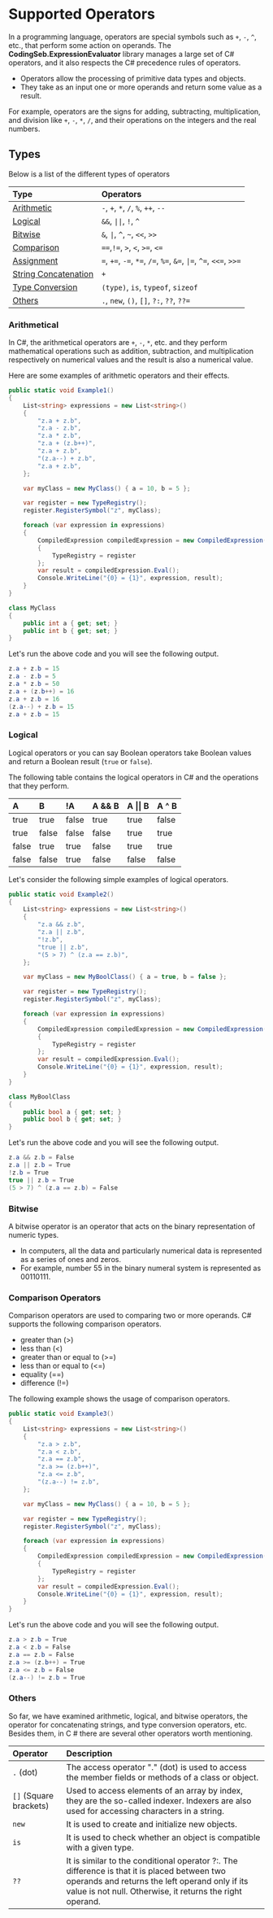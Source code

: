 ﻿---
PermaID: 100006
Name: Supported Operators
---

# Supported Operators

In a programming language, operators are special symbols such as `+`, `-`, `^`, etc., that perform some action on operands. The **CodingSeb.ExpressionEvaluator** library manages a large set of C# operators, and it also respects the C# precedence rules of operators.

 - Operators allow the processing of primitive data types and objects. 
 - They take as an input one or more operands and return some value as a result. 
 
For example, operators are the signs for adding, subtracting, multiplication, and division like `+`, `-`, `*`, `/`, and their operations on the integers and the real numbers.

## Types

Below is a list of the different types of operators

| Type                                           | Operators                                                          |
|:-----------------------------------------------|:-------------------------------------------------------------------|
| [Arithmetic](#arithmetic)                      | `-`, `+`, `*`, `/`, `%`, `++`, `--`                                |
| [Logical](#logical)                            | `&&`, `\|\|`, `!`, `^`                                               |
| [Bitwise](#bitwise)                            | `&`, `\|`, `^`, `~`, `<<`, `>>`                                     |
| [Comparison](#comparison)                      | `==`,`!=`, `>`, `<`, `>=`, `<=`                                    |
| [Assignment](#assignment)                      | `=`, `+=`, `-=`, `*=`, `/=`, `%=`, `&=`, `\|=`, `^=`, `<<=`, `>>=`  |
| [String Concatenation](#string-concatenation)  | `+`                                                                |
| [Type Conversion](#type-conversion)            | `(type)`, `is`, `typeof`, `sizeof`                           |
| [Others](#others)                              | `.`, `new`, `()`, `[]`, `?:`, `??`, `??=`                          |

### Arithmetical

In C#, the arithmetical operators are `+`, `-`, `*`, etc. and they perform mathematical operations such as addition, subtraction, and multiplication respectively on numerical values and the result is also a numerical value.

Here are some examples of arithmetic operators and their effects.

```csharp
public static void Example1()
{
    List<string> expressions = new List<string>()
    {
        "z.a + z.b",
        "z.a - z.b",
        "z.a * z.b",
        "z.a + (z.b++)",
        "z.a + z.b",
        "(z.a--) + z.b",
        "z.a + z.b",
    };

    var myClass = new MyClass() { a = 10, b = 5 };

    var register = new TypeRegistry();
    register.RegisterSymbol("z", myClass);

    foreach (var expression in expressions)
    {
        CompiledExpression compiledExpression = new CompiledExpression(expression)
        {
            TypeRegistry = register
        };
        var result = compiledExpression.Eval();
        Console.WriteLine("{0} = {1}", expression, result);
    }
}

class MyClass
{
    public int a { get; set; }
    public int b { get; set; }
}
```

Let's run the above code and you will see the following output.

```csharp
z.a + z.b = 15
z.a - z.b = 5
z.a * z.b = 50
z.a + (z.b++) = 16
z.a + z.b = 16
(z.a--) + z.b = 15
z.a + z.b = 15
```

### Logical

Logical operators or you can say Boolean operators take Boolean values and return a Boolean result (`true` or `false`).

The following table contains the logical operators in C# and the operations that they perform.

| A        | B         | !A            | A && B              | A \|\| B         | A ^ B               |
|:---------|:----------|:--------------|:--------------------|:-----------------|:--------------------|
| true     | true      | false         | true                | true             | false               |
| true     | false     | false         | false               | true             | true                |
| false    | true      | true          | false               | true             | true                |
| false    | false     | true          | false               | false            | false               |

Let's consider the following simple examples of logical operators.

```csharp
public static void Example2()
{
    List<string> expressions = new List<string>()
    {
        "z.a && z.b",
        "z.a || z.b",
        "!z.b",
        "true || z.b",
        "(5 > 7) ^ (z.a == z.b)",
    };

    var myClass = new MyBoolClass() { a = true, b = false };

    var register = new TypeRegistry();
    register.RegisterSymbol("z", myClass);

    foreach (var expression in expressions)
    {
        CompiledExpression compiledExpression = new CompiledExpression(expression)
        {
            TypeRegistry = register
        };
        var result = compiledExpression.Eval();
        Console.WriteLine("{0} = {1}", expression, result);
    }
}

class MyBoolClass
{
    public bool a { get; set; }
    public bool b { get; set; }
}
```

Let's run the above code and you will see the following output.

```csharp
z.a && z.b = False
z.a || z.b = True
!z.b = True
true || z.b = True
(5 > 7) ^ (z.a == z.b) = False
```
### Bitwise

A bitwise operator is an operator that acts on the binary representation of numeric types. 

 - In computers, all the data and particularly numerical data is represented as a series of ones and zeros. 
 - For example, number 55 in the binary numeral system is represented as 00110111.

### Comparison Operators

Comparison operators are used to comparing two or more operands. C# supports the following comparison operators.

- greater than (>)
- less than (<)
- greater than or equal to (>=)
- less than or equal to (<=)
- equality (==)
- difference (!=)

The following example shows the usage of comparison operators.

```csharp
public static void Example3()
{
    List<string> expressions = new List<string>()
    {
        "z.a > z.b",
        "z.a < z.b",
        "z.a == z.b",
        "z.a >= (z.b++)",
        "z.a <= z.b",
        "(z.a--) != z.b",
    };

    var myClass = new MyClass() { a = 10, b = 5 };

    var register = new TypeRegistry();
    register.RegisterSymbol("z", myClass);

    foreach (var expression in expressions)
    {
        CompiledExpression compiledExpression = new CompiledExpression(expression)
        {
            TypeRegistry = register
        };
        var result = compiledExpression.Eval();
        Console.WriteLine("{0} = {1}", expression, result);
    }
}
```

Let's run the above code and you will see the following output.

```csharp
z.a > z.b = True
z.a < z.b = False
z.a == z.b = False
z.a >= (z.b++) = True
z.a <= z.b = False
(z.a--) != z.b = True
```

### Others

So far, we have examined arithmetic, logical, and bitwise operators, the operator for concatenating strings, and type conversion operators, etc. Besides them, in C # there are several other operators worth mentioning.

| Operator         | Description                                                    |
|:-----------------|:---------------------------------------------------------------|
| `.` (dot)        | The access operator "." (dot) is used to access the member fields or methods of a class or object. |
| `[]` (Square brackets) |  Used to access elements of an array by index, they are the so-called indexer. Indexers are also used for accessing characters in a string. |
| `new`            | It is used to create and initialize new objects. |
| `is`             | It is used to check whether an object is compatible with a given type. |
| `??`             | It is similar to the conditional operator ?:. The difference is that it is placed between two operands and returns the left operand only if its value is not null. Otherwise, it returns the right operand. |
